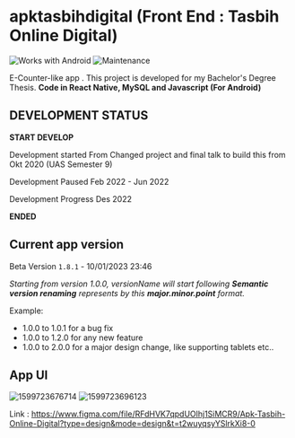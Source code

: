 # apktasbihdigital (Front End : Tasbih Online Digital)

![Works with Android](https://img.shields.io/badge/Works_with-Android-green?style=flat-square)
![Maintenance](https://img.shields.io/maintenance/no/2019)

E-Counter-like app . This project is developed for my Bachelor's Degree Thesis. **Code in React Native, MySQL and Javascript (For Android)**

## DEVELOPMENT STATUS
**START DEVELOP**

Development started From Changed project and final talk to build this from Okt 2020 (UAS Semester 9)

Development Paused Feb 2022 - Jun 2022

Development Progress Des 2022

**ENDED**
## Current app version

Beta Version `1.8.1` - 10/01/2023 23:46

_Starting from version 1.0.0, versionName will start following **Semantic version renaming** represents by this **major.minor.point** format._

Example:

- 1.0.0 to 1.0.1 for a bug fix
- 1.0.0 to 1.2.0 for any new feature
- 1.0.0 to 2.0.0 for a major design change, like supporting tablets etc..

## App UI

![1599723676714](https://media.discordapp.net/attachments/1013859611213824122/1224130977752809592/image.png?)
![1599723696123](https://cdn.discordapp.com/attachments/1012232345295781898/1057290356351311932/6.jpeg)

Link : https://www.figma.com/file/RFdHVK7qpdUOlhj1SiMCR9/Apk-Tasbih-Online-Digital?type=design&mode=design&t=t2wuyqsyYSlrkXi8-0
